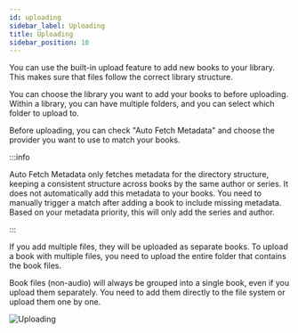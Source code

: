 ```yaml
---
id: uploading  
sidebar_label: Uploading  
title: Uploading  
sidebar_position: 10  
---
```


You can use the built-in upload feature to add new books to your library. This makes sure that files follow the correct library structure.

You can choose the library you want to add your books to before uploading. Within a library, you can have multiple folders, and you can select which folder to upload to.

Before uploading, you can check "Auto Fetch Metadata" and choose the provider you want to use to match your books.

:::info

Auto Fetch Metadata only fetches metadata for the directory structure, keeping a consistent structure across books by the same author or series. It does not automatically add this metadata to your books. You need to manually trigger a match after adding a book to include missing metadata. Based on your metadata priority, this will only add the series and author.

:::

If you add multiple files, they will be uploaded as separate books. To upload a book with multiple files, you need to upload the entire folder that contains the book files.

Book files (non-audio) will always be grouped into a single book, even if you upload them separately. You need to add them directly to the file system or upload them one by one.

![Uploading](/pages/server-management/uploading.png)
